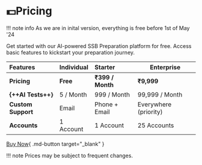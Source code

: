 # :dollar:Pricing

!!! note info
    As we are in inital version, everything is free before 1st of May '24

Get started with our AI-powered SSB Preparation platform for free. Access basic features to kickstart your preparation journey.

| Features           | Individual | Starter          | Enterprise            |
| :----------------- | :--------- | :--------------- | --------------------- |
| **Pricing**        | **Free**   | **₹399 / Month** | **₹9,999**            |
| **{++AI Tests++}**       | 5 / Month    | 999 / Month        | 99,999 / Month          |
| **Custom Support** | Email      | Phone + Email    | Everywhere (priority) |
| **Accounts**       | 1 Account  | 1 Account        | 25 Accounts           |

[Buy Now](https://tally.so/r/wdY0vo){ .md-button target="_blank" }

!!! note
    Prices may be subject to frequent changes.